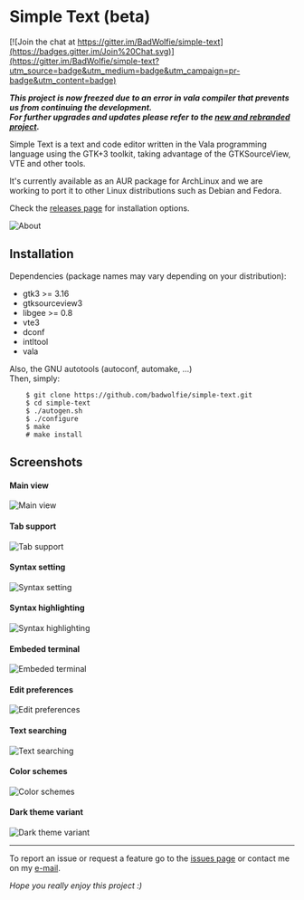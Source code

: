 # Simple Text (beta)

[![Join the chat at https://gitter.im/BadWolfie/simple-text](https://badges.gitter.im/Join%20Chat.svg)](https://gitter.im/BadWolfie/simple-text?utm_source=badge&utm_medium=badge&utm_campaign=pr-badge&utm_content=badge)  

***This project is now freezed due to an error in vala compiler that prevents us from continuing the development.***  
***For further upgrades and updates please refer to the [new and rebranded project](https://github.com/badwolfie/quetzal).***

Simple Text is a text and code editor written in the Vala programming language using the GTK+3 toolkit, taking advantage of the GTKSourceView, VTE and other tools. 

It's currently available as an AUR package for ArchLinux and we are working to port it to other Linux distributions such as Debian and Fedora.

Check the [releases page](https://github.com/badwolfie/simple-text/releases) for installation options.  

![About](screenshots/about.png)

## Installation

Dependencies (package names may vary depending on your distribution):
* gtk3 >= 3.16
* gtksourceview3
* libgee >= 0.8
* vte3
* dconf
* intltool
* vala

Also, the GNU autotools (autoconf, automake, ...)  
Then, simply:
```
	$ git clone https://github.com/badwolfie/simple-text.git
	$ cd simple-text
	$ ./autogen.sh
	$ ./configure
	$ make
	# make install
```

## Screenshots
#### Main view
![Main view](screenshots/main-view.png)

#### Tab support
![Tab support](screenshots/tab-support.png)

#### Syntax setting
![Syntax setting](screenshots/syntax-setting.png)

#### Syntax highlighting
![Syntax highlighting](screenshots/syntax-highlighting.png)

#### Embeded terminal
![Embeded terminal](screenshots/embeded-terminal.png)

#### Edit preferences
![Edit preferences](screenshots/editing-prefs.png)

#### Text searching
![Text searching](screenshots/searching.png)

#### Color schemes
![Color schemes](screenshots/color-schemes.png)

#### Dark theme variant
![Dark theme variant](screenshots/dark-variant.png)

---

To report an issue or request a feature go to the [issues page](https://github.com/badwolfie/simple-text/issues) or contact me on my [e-mail](mailto:ihernandezs@openmailbox.org).

*Hope you really enjoy this project :)*
